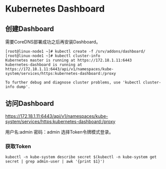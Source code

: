 # Kubernetes Dashboard

## 创建Dashboard
 
  需要CoreDNS部署成功之后再安装Dashboard。
```
[root@linux-node1 ~]# kubectl create -f /srv/addons/dashboard/
[root@linux-node1 ~]# kubectl cluster-info
Kubernetes master is running at https://172.18.1.11:6443
kubernetes-dashboard is running at https://172.18.1.11:6443/api/v1/namespaces/kube-system/services/https:kubernetes-dashboard:/proxy

To further debug and diagnose cluster problems, use 'kubectl cluster-info dump'.

```
## 访问Dashboard

  https://172.18.1.11:6443/api/v1/namespaces/kube-system/services/https:kubernetes-dashboard:/proxy

用户名:admin  密码：admin 选择Token令牌模式登录。

### 获取Token
```
kubectl -n kube-system describe secret $(kubectl -n kube-system get secret | grep admin-user | awk '{print $1}')
```
